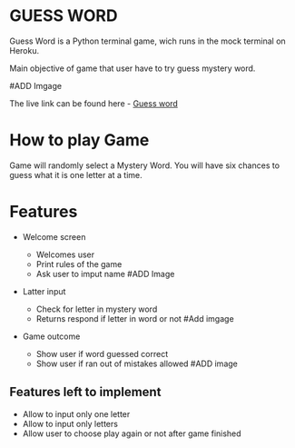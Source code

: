 # GUESS WORD 

Guess Word is a Python terminal game, wich runs in the mock terminal on Heroku.

Main objective of game that user have to try guess mystery word.

#ADD Imgage

The live link can be found here - [Guess word](https://guess-word-g.herokuapp.com/)

# How to play Game

Game will randomly select a Mystery Word.
You will have six chances to guess what it
is one letter at a time. 

# Features

* Welcome screen
  * Welcomes user
  * Print rules of the game
  * Ask user to imput name
 #ADD Image
 
* Latter input
  * Check for letter in mystery word
  * Returns respond if letter in word or not
  #Add imgage
  
* Game outcome
  * Show user if word guessed correct
  * Show user if ran out of mistakes allowed
  #ADD image
  
## Features left to implement
* Allow to input only one letter
* Allow to input only letters
* Allow user to choose play again or not after game finished

  
